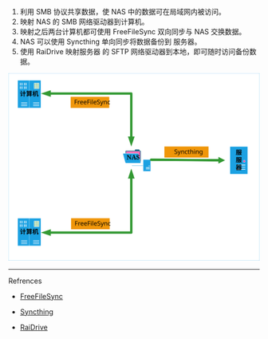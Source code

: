 1. 利用 SMB 协议共享数据，使 NAS 中的数据可在局域网内被访问。
2. 映射 NAS 的 SMB 网络驱动器到计算机。
3. 映射之后两台计算机都可使用 FreeFileSync 双向同步与 NAS 交换数据。
4. NAS 可以使用 Syncthing 单向同步将数据备份到 服务器。
5. 使用 RaiDrive 映射服务器 的 SFTP 网络驱动器到本地，即可随时访问备份数据。

![数据备份方案](./../../../images/%E6%95%B0%E6%8D%AE%E5%A4%87%E4%BB%BD%E6%96%B9%E6%A1%88/%E6%95%B0%E6%8D%AE%E5%A4%87%E4%BB%BD%E6%96%B9%E6%A1%88.svg)

---

Refrences

- [FreeFileSync](https://freefilesync.org/)

- [Syncthing](https://syncthing.net/)

- [RaiDrive](https://www.raidrive.com/)


